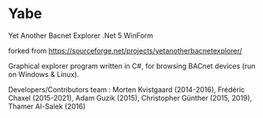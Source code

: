# Yabe
Yet Another Bacnet Explorer .Net 5 WinForm

forked from https://sourceforge.net/projects/yetanotherbacnetexplorer/

Graphical explorer program written in C#, for browsing BACnet devices (run on Windows & Linux).

Developers/Contributors team : Morten Kvistgaard (2014-2016), Frédéric Chaxel (2015-2021), Adam Guzik (2015), Christopher Günther (2015, 2019), Thamer Al-Salek (2016)
